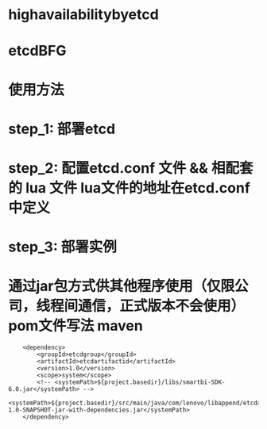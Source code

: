 # highavailabilitybyetcd
# etcdBFG

# 使用方法
# step_1: 部署etcd
# step_2: 配置etcd.conf 文件 && 相配套的 lua 文件  lua文件的地址在etcd.conf中定义
# step_3: 部署实例






# 通过jar包方式供其他程序使用（仅限公司，线程间通信，正式版本不会使用）pom文件写法 maven
<!-- smartbi sdk -->
		<dependency>
			<groupId>etcdgroup</groupId>
			<artifactId>etcdartifactid</artifactId>
			<version>1.0</version>
			<scope>system</scope>
			<!-- <systemPath>${project.basedir}/libs/smartbi-SDK-6.0.jar</systemPath> -->
			<systemPath>${project.basedir}/src/main/java/com/lenovo/libappend/etcdartifactid-1.0-SNAPSHOT-jar-with-dependencies.jar</systemPath>
		</dependency>


